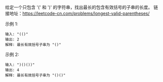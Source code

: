 <!--
 * @Author: luomingshun
 * @Date: 2020-03-01 22:54:09
 * @LastEditors: Do not edit
 * @LastEditTime: 2020-03-01 22:54:56
 * @Description: file content
 -->
给定一个只包含 '(' 和 ')' 的字符串，找出最长的包含有效括号的子串的长度。
链接地址：https://leetcode-cn.com/problems/longest-valid-parentheses/

示例 1:

    输入: "(()"
    输出: 2
    解释: 最长有效括号子串为 "()"

示例 2:

    输入: ")()())"
    输出: 4
    解释: 最长有效括号子串为 "()()"

